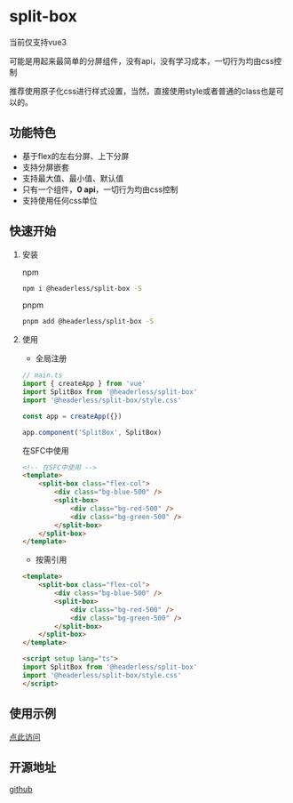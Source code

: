 <g-markdown-theme />

# split-box

当前仅支持vue3

可能是用起来最简单的分屏组件，没有api，没有学习成本，一切行为均由css控制

推荐使用原子化css进行样式设置，当然，直接使用style或者普通的class也是可以的。

## 功能特色

- 基于flex的左右分屏、上下分屏
- 支持分屏嵌套
- 支持最大值、最小值、默认值
- 只有一个组件，**0 api**，一切行为均由css控制
- 支持使用任何css单位

## 快速开始

1. 安装

    npm

    ```sh
    npm i @headerless/split-box -S
    ```

    pnpm

    ```sh
    pnpm add @headerless/split-box -S
    ```

2. 使用

    - 全局注册

    ```ts
    // main.ts
    import { createApp } from 'vue'
    import SplitBox from '@headerless/split-box'
    import '@headerless/split-box/style.css'

    const app = createApp({})

    app.component('SplitBox', SplitBox)
    ```

    在SFC中使用

    ```html
    <!-- 在SFC中使用 -->
    <template>
        <split-box class="flex-col">
            <div class="bg-blue-500" />
            <split-box>
                <div class="bg-red-500" />
                <div class="bg-green-500" />
            </split-box>
        </split-box>
    </template>

    ```

    - 按需引用

    ```html
    <template>
        <split-box class="flex-col">
            <div class="bg-blue-500" />
            <split-box>
                <div class="bg-red-500" />
                <div class="bg-green-500" />
            </split-box>
        </split-box>
    </template>

    <script setup lang="ts">
    import SplitBox from '@headerless/split-box'
    import '@headerless/split-box/style.css'
    </script>

    ```

## 使用示例

[点此访问](http://103.200.29.128:32768/split-box)

## 开源地址

[github](https://github.com/Preyou/split-box)